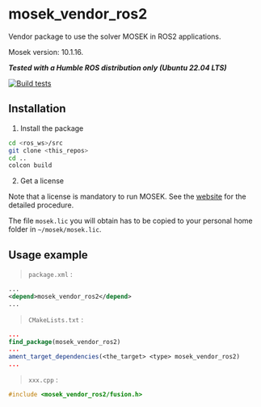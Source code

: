 # mosek_vendor_ros2
Vendor package to use the solver MOSEK in ROS2 applications.

Mosek version: 10.1.16.

***Tested with a Humble ROS distribution only (Ubuntu 22.04 LTS)***

[![Build tests](../../actions/workflows/ci.yml/badge.svg?branch=main)](../../actions/workflows/ci.yml?query=branch:main)

## Installation

1) Install the package

```bash
cd <ros_ws>/src
git clone <this_repos>
cd ..
colcon build
```

2) Get a license

Note that a license is mandatory to run MOSEK.
See the [website](https://docs.mosek.com/10.1/licensing/quickstart.html#i-don-t-have-a-license-file-yet) for the detailed procedure.

The file `mosek.lic` you will obtain has to be copied to your personal home folder in `~/mosek/mosek.lic`.


## Usage example

> `package.xml` :
```xml
...
<depend>mosek_vendor_ros2</depend>
...
```

> `CMakeLists.txt` :
```cmake
...
find_package(mosek_vendor_ros2)
...
ament_target_dependencies(<the_target> <type> mosek_vendor_ros2)
...
```
> `xxx.cpp` :
```cpp
#include <mosek_vendor_ros2/fusion.h>
